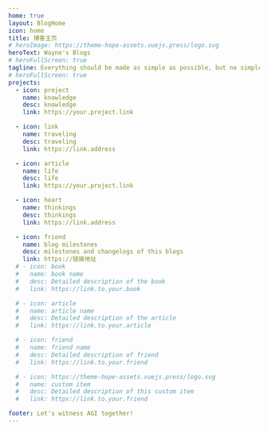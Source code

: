 ```yaml
---
home: true
layout: BlogHome
icon: home
title: 博客主页
# heroImage: https://theme-hope-assets.vuejs.press/logo.svg
heroText: Wayne's Blogs
# heroFullScreen: true
tagline: Everything should be made as simple as possible, but no simpler ———— Einstein 
# heroFullScreen: true
projects:
  - icon: project 
    name: knowledge
    desc: knowledge
    link: https://your.project.link

  - icon: link
    name: traveling
    desc: traveling
    link: https://link.address

  - icon: article
    name: life
    desc: life
    link: https://your.project.link

  - icon: heart
    name: thinkings
    desc: thinkings
    link: https://link.address

  - icon: friend
    name: blog milestones 
    desc: milestones and changelogs of this blogs
    link: https://链接地址
  # - icon: book
  #   name: book name
  #   desc: Detailed description of the book
  #   link: https://link.to.your.book

  # - icon: article
  #   name: article name
  #   desc: Detailed description of the article
  #   link: https://link.to.your.article

  # - icon: friend
  #   name: friend name
  #   desc: Detailed description of friend
  #   link: https://link.to.your.friend

  # - icon: https://theme-hope-assets.vuejs.press/logo.svg
  #   name: custom item
  #   desc: Detailed description of this custom item
  #   link: https://link.to.your.friend

footer: Let's witness AGI together!
---
```



